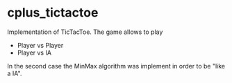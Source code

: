 # cplus_tictactoe
Implementation of TicTacToe. The game allows to play

* Player vs Player
* Player vs IA

In the second case the MinMax algorithm was implement in order to be "like a IA".
